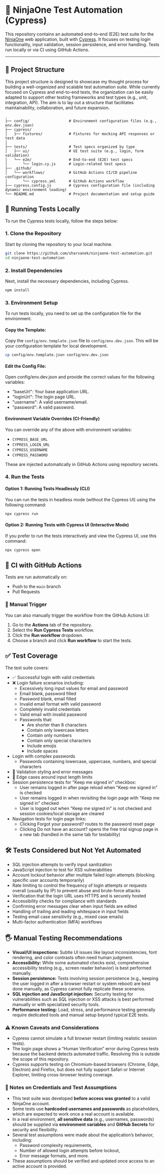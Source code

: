 # 🧪 NinjaOne Test Automation (Cypress)

This repository contains an automated end-to-end (E2E) test suite for the [NinjaOne](https://www.ninjaone.com/) web application, built with [Cypress](https://www.cypress.io/). It focuses on testing login functionality, input validation, session persistence, and error handling. Tests run locally or via CI using GitHub Actions.

---

## 📁 Project Structure
This project structure is designed to showcase my thought process for building a well-organized and scalable test automation suite. While currently focused on Cypress and end-to-end tests, the organization can be easily adapted to support other testing frameworks and test types (e.g., unit, integration, API). The aim is to lay out a structure that facilitates maintainability, collaboration, and future expansion.
```
.
├── config/                  # Environment configuration files (e.g., env.dev.json)
├── cypress/
│   ├── fixtures/            # Fixtures for mocking API responses or test data
│ 
├── tests/                   # Test specs organized by type
│   ├── ui/                  # UI test suite (e.g., login, form validation)
│   └── e2e/                 # End-to-end (E2E) test specs
│       └── login.cy.js      # Login-related test specs
├── .github/
│   └── workflows/           # GitHub Actions CI/CD pipeline configuration
│       └── cypress.yml      # GitHub Actions workflow
├── cypress.config.js        # Cypress configuration file (including dynamic environment loading)
└── README.md                # Project documentation and setup guide
```

## 🚀 Running Tests Locally
To run the Cypress tests locally, follow the steps below:

### 1. Clone the Repository
Start by cloning the repository to your local machine.

```bash
git clone https://github.com/sharvanek/ninjaone-test-automation.git
cd ninjaone-test-automation
```

### 2. Install Dependencies
Next, install the necessary dependencies, including Cypress.

```bash
npm install
```

### 3. Environment Setup

To run tests locally, you need to set up the configuration file for the environment.

#### Copy the Template:
Copy the `config/env.template.json` file to `config/env.dev.json`. This will be your configuration template for local development.

```bash
cp config/env.template.json config/env.dev.json
```

#### Edit the Config File:
Open config/env.dev.json and provide the correct values for the following variables:

- "baseUrl": Your base application URL.
- "loginUrl": The login page URL.
- "username": A valid username/email.
- "password": A valid password.

#### Environment Variable Overrides (CI-Friendly)

You can override any of the above with environment variables:

- `CYPRESS_BASE_URL`
- `CYPRESS_LOGIN_URL`
- `CYPRESS_USERNAME`
- `CYPRESS_PASSWORD`

These are injected automatically in GitHub Actions using repository secrets.

### 4. Run the Tests

#### Option 1: Running Tests Headlessly (CLI)
You can run the tests in headless mode (without the Cypress UI) using the following command:
```bash
npx cypress run
```
#### Option 2: Running Tests with Cypress UI (Interactive Mode)
If you prefer to run the tests interactively and view the Cypress UI, use this command:
```bash
npx cypress open
```

## 🤖 CI with GitHub Actions

Tests are run automatically on:

- Push to the `main` branch  
- Pull Requests

### 🧭 Manual Trigger

You can also manually trigger the workflow from the GitHub Actions UI:

1. Go to the **Actions** tab of the repository.
2. Select the **Run Cypress Tests** workflow.
3. Click the **Run workflow** dropdown.
4. Choose a branch and click **Run workflow** to start the tests.

## ✅ Test Coverage

The test suite covers:

- ✅ Successful login with valid credentials
- ❌ Login failure scenarios including:
  - Excessively long input values for email and password
  - Email blank, password filled
  - Password blank, email filled
  - Invalid email format with valid password
  - Completely invalid credentials
  - Valid email with invalid password
  - Passwords that:
     - Are shorter than 8 characters
     - Contain only lowercase letters
     - Contain only numbers
     - Contain only special characters
     - Include emojis
     - Include spaces
- Login with complex passwords
  - Passwords containing lowercase, uppercase, numbers, and special characters
- 🎨 Validation styling and error messages
- 🧪 Edge cases around input length limits
- Session persistence tests for "Keep me signed in" checkbox:
  - User remains logged in after page reload when "Keep me signed in" is checked
  - User remains logged in when revisiting the login page with "Keep me signed in" checked
  - User is logged out when "Keep me signed in" is not checked and session cookies/local storage are cleared
- Navigation tests for login page links:
  - Clicking Forgot your password? routes to the password reset page
  - Clicking Do not have an account? opens the free trial signup page in a new tab (handled in the same tab for testability)
 
## 🛠️ Tests Considered but Not Yet Automated

- SQL injection attempts to verify input sanitization
- JavaScript injection to test for XSS vulnerabilities
- Account lockout behavior after multiple failed login attempts (blocking specific user accounts temporarily)
- Rate limiting to control the frequency of login attempts or requests overall (usually by IP) to prevent abuse and brute-force attacks
- Verification that the login URL uses HTTPS and is securely hosted
- Accessibility checks for compliance with standards
- Confirming error messages clear when input fields are edited
- Handling of trailing and leading whitespace in input fields
- Testing email case sensitivity (e.g., mixed case emails)
- Multi-factor authentication (MFA) workflows

## 🖐️ Manual Testing Recommendations

- **Visual/UI inspections:** Subtle UI issues like layout inconsistencies, font rendering, and color contrasts often need human judgment.
- **Accessibility:** While some automated checks exist, comprehensive accessibility testing (e.g., screen reader behavior) is best performed manually.
- **Session persistence:** Tests involving session persistence (e.g., keeping the user logged in after a browser restart or system reboot) are best done manually, as Cypress cannot fully replicate these scenarios.
- **SQL injection and JavaScript injection:** Security testing for vulnerabilities such as SQL injection or XSS attacks is best performed manually or with specialized security tools.
- **Performance testing:** Load, stress, and performance testing generally require dedicated tools and manual setup beyond typical E2E tests.

### ⚠️ Known Caveats and Considerations

- Cypress cannot simulate a full browser restart (limiting realistic session tests).
- The login page shows a “Human Verification” error during Cypress tests because the backend detects automated traffic. Resolving this is outside the scope of this repository.
- Cypress supports testing on Chromium-based browsers (Chrome, Edge, Electron) and Firefox, but does not fully support Safari or Internet Explorer, limiting cross-browser testing coverage.


### 🔐 Notes on Credentials and Test Assumptions

- This test suite was developed **before access was granted** to a valid NinjaOne account.
- Some tests use **hardcoded usernames and passwords** as placeholders, which are expected to work once a real account is available.
- In a real environment, **all sensitive data** (e.g., usernames, passwords) should be supplied via **environment variables** and **GitHub Secrets** for security and flexibility.
- Several test assumptions were made about the application’s behavior, including:
  - Password complexity requirements,
  - Number of allowed login attempts before lockout,
  - Error message formats, and more.
- These assumptions should be verified and updated once access to an active account is provided.
